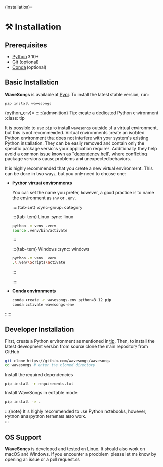 (️installation)=
# ⚒️ Installation

## Prerequisites

- [Python](https://www.python.org/) 3.10+
- [Git](https://git-scm.com/) (optional)
- [Conda](https://anaconda.org/anaconda/conda) (optional)

## Basic Installation

**WaveSongs** is available at [Pypi](https://pypi.org/). To install the latest stable version, run:

```bash
pip install wavesongs
```

(python_env)=
:::::{admonition} Tip: create a dedicated Python environment
:class: tip

It is possible to use `pip` to install `wavesongs` outside of a virtual environment, but this is not recommended. Virtual environments create an isolated Python environment that does not interfere with your system's existing Python installation. They can be easily removed and contain only the specific package versions your application requires. Additionally, they help avoid a common issue known as "[dependency hell](https://en.wikipedia.org/wiki/Dependency_hell)", where conflicting package versions cause problems and unexpected behaviors.

It is highly recommended that you create a new virtual environment. This can be done in two ways, but you only need to choose one:

- **Python virtual environments**

   You can set the name you prefer, however, a good practice is to name the environment as `env` or `.env`.

   ::::{tab-set}
   :sync-group: category

   :::{tab-item} Linux
   :sync: linux

   ```bash
   python -m venv .venv
   source .venv/bin/activate
   ```

   :::

   :::{tab-item} Windows
   :sync: windows

   ```bash
   python -m venv .venv
   .\.venv\Scripts\activate
   ```
   :::

   ::::

- **Conda environments**

   ```bash
   conda create -n wavesongs-env python=3.12 pip
   conda activate wavesongs-env
   ```

:::::

## Developer Installation 

First, create a Python environment as mentioned in [tip](#python_env). Then, to install the latest deveopment version from source clone the main repository from GitHub

```bash
git clone https://github.com/wavesongs/wavesongs
cd wavesongs # enter the cloned directory
```

Install the required dependencies

```bash
pip install -r requirements.txt
```

Install WaveSongs in editable mode:

```bash
pip install -e .
```

:::{note}
It is highly recommended to use Python notebooks, however, Python and ipython terminals also work.  
:::

## OS Support

**WaveSongs** is developed and tested on Linux. It should also work on macOS and Windows. If you encounter a prooblem, please let me know by opening an issue or a pull request.ss